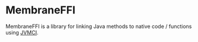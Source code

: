 # MembraneFFI

MembraneFFI is a library for linking Java methods to native code / functions using [JVMCI](https://openjdk.org/jeps/243).

